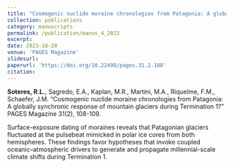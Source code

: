 ```yaml
---
title: "Cosmogenic nuclide moraine chronologies from Patagonia: A globally synchronic response of mountain glaciers during T1?"
collection: publications
category: manuscripts
permalink: /publication/manus_4_2023
excerpt:
date: 2023-10-20
venue: 'PAGES Magazine'
slidesurl: 
paperurl: 'https://doi.org/10.22498/pages.31.2.108'
citation: 
---
```


**Soteres, R.L.**, Sagredo, E.A., Kaplan, M.R., Martini, M.A., Riquelme, F.M., Schaefer, J.M. “Cosmogenic nuclide moraine chronologies from Patagonia: A globally synchronic response of mountain glaciers during Termination 1?” PAGES Magazine 31(2), 108-109.

Surface-exposure dating of moraines reveals that Patagonian glaciers fluctuated at the pulsebeat mimicked in polar ice cores from both hemispheres. These findings favor hypotheses that invoke coupled oceanic–atmospheric drivers to generate and propagate millennial-scale climate shifts during Termination 1.
